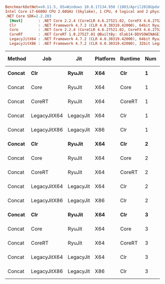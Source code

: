 ``` ini

BenchmarkDotNet=v0.11.5, OS=Windows 10.0.17134.950 (1803/April2018Update/Redstone4)
Intel Core i7-6600U CPU 2.60GHz (Skylake), 1 CPU, 4 logical and 2 physical cores
.NET Core SDK=2.2.203
  [Host]       : .NET Core 2.2.4 (CoreCLR 4.6.27521.02, CoreFX 4.6.27521.01), 64bit RyuJIT
  Clr          : .NET Framework 4.7.2 (CLR 4.0.30319.42000), 64bit RyuJIT-v4.7.3416.0
  Core         : .NET Core 2.2.4 (CoreCLR 4.6.27521.02, CoreFX 4.6.27521.01), 64bit RyuJIT
  CoreRT       : .NET CoreRT 1.0.27527.01 @BuiltBy: dlab14-DDVSOWINAGE101 @Branch: master @Commit: bd07c4e0727fa104d50e28ed70ca9bb480dcbc1b, 64bit AOT
  LegacyJitX64 : .NET Framework 4.7.2 (CLR 4.0.30319.42000), 64bit RyuJIT-v4.7.3416.0
  LegacyJitX86 : .NET Framework 4.7.2 (CLR 4.0.30319.42000), 32bit LegacyJIT-v4.7.3416.0


```
| Method |          Job |       Jit | Platform | Runtime | Num |      Mean |     Error |    StdDev | Gen 0 | Gen 1 | Gen 2 | Allocated |
|------- |------------- |---------- |--------- |-------- |---- |----------:|----------:|----------:|------:|------:|------:|----------:|
| **Concat** |          **Clr** |    **RyuJit** |      **X64** |     **Clr** |   **1** | **1.2374 ns** | **0.1055 ns** | **0.0935 ns** |     **-** |     **-** |     **-** |         **-** |
| Concat |         Core |    RyuJit |      X64 |    Core |   1 | 1.1505 ns | 0.0517 ns | 0.0483 ns |     - |     - |     - |         - |
| Concat |       CoreRT |    RyuJit |      X64 |  CoreRT |   1 | 1.1000 ns | 0.1240 ns | 0.1035 ns |     - |     - |     - |         - |
| Concat | LegacyJitX64 | LegacyJit |      X64 |     Clr |   1 | 1.1430 ns | 0.1027 ns | 0.0911 ns |     - |     - |     - |         - |
| Concat | LegacyJitX86 | LegacyJit |      X86 |     Clr |   1 | 0.9626 ns | 0.0793 ns | 0.0703 ns |     - |     - |     - |         - |
| **Concat** |          **Clr** |    **RyuJit** |      **X64** |     **Clr** |   **2** | **1.2344 ns** | **0.1144 ns** | **0.1224 ns** |     **-** |     **-** |     **-** |         **-** |
| Concat |         Core |    RyuJit |      X64 |    Core |   2 | 1.1327 ns | 0.1171 ns | 0.1716 ns |     - |     - |     - |         - |
| Concat |       CoreRT |    RyuJit |      X64 |  CoreRT |   2 | 1.3018 ns | 0.1285 ns | 0.1883 ns |     - |     - |     - |         - |
| Concat | LegacyJitX64 | LegacyJit |      X64 |     Clr |   2 | 2.1370 ns | 0.1368 ns | 0.1464 ns |     - |     - |     - |         - |
| Concat | LegacyJitX86 | LegacyJit |      X86 |     Clr |   2 | 0.5917 ns | 0.1019 ns | 0.1213 ns |     - |     - |     - |         - |
| **Concat** |          **Clr** |    **RyuJit** |      **X64** |     **Clr** |   **3** | **1.4186 ns** | **0.0960 ns** | **0.0851 ns** |     **-** |     **-** |     **-** |         **-** |
| Concat |         Core |    RyuJit |      X64 |    Core |   3 | 0.9255 ns | 0.0743 ns | 0.0695 ns |     - |     - |     - |         - |
| Concat |       CoreRT |    RyuJit |      X64 |  CoreRT |   3 | 0.9637 ns | 0.0709 ns | 0.0628 ns |     - |     - |     - |         - |
| Concat | LegacyJitX64 | LegacyJit |      X64 |     Clr |   3 | 1.0616 ns | 0.0866 ns | 0.0723 ns |     - |     - |     - |         - |
| Concat | LegacyJitX86 | LegacyJit |      X86 |     Clr |   3 | 0.5345 ns | 0.0936 ns | 0.0876 ns |     - |     - |     - |         - |
